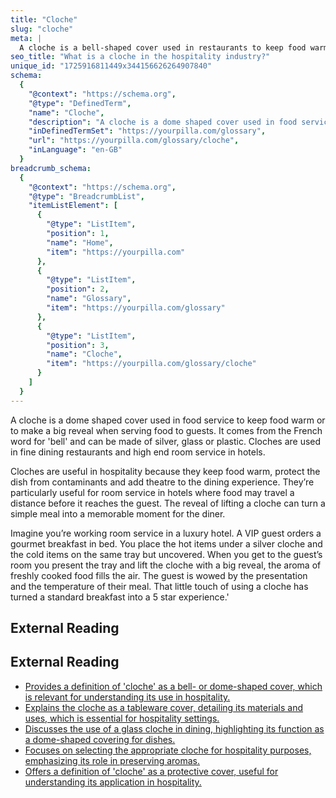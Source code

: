 ```yaml
---
title: "Cloche"
slug: "cloche"
meta: |
  A cloche is a bell-shaped cover used in restaurants to keep food warm and present it elegantly to guests. It enhances the dining experience by maintaining dish temperature.
seo_title: "What is a cloche in the hospitality industry?"
unique_id: "1725916811449x344156626264907840"
schema:
  {
    "@context": "https://schema.org",
    "@type": "DefinedTerm",
    "name": "Cloche",
    "description": "A cloche is a dome shaped cover used in food service to keep food warm or to make a big reveal when serving food to guests. It comes from the French word for 'bell' and can be made of silver, glass or plastic. Cloches are used in fine dining restaurants and high end room service in hotels.",
    "inDefinedTermSet": "https://yourpilla.com/glossary",
    "url": "https://yourpilla.com/glossary/cloche",
    "inLanguage": "en-GB"
  }
breadcrumb_schema:
  {
    "@context": "https://schema.org",
    "@type": "BreadcrumbList",
    "itemListElement": [
      {
        "@type": "ListItem",
        "position": 1,
        "name": "Home",
        "item": "https://yourpilla.com"
      },
      {
        "@type": "ListItem",
        "position": 2,
        "name": "Glossary",
        "item": "https://yourpilla.com/glossary"
      },
      {
        "@type": "ListItem",
        "position": 3,
        "name": "Cloche",
        "item": "https://yourpilla.com/glossary/cloche"
      }
    ]
  }
---
```


A cloche is a dome shaped cover used in food service to keep food warm or to make a big reveal when serving food to guests. It comes from the French word for 'bell' and can be made of silver, glass or plastic. Cloches are used in fine dining restaurants and high end room service in hotels.

Cloches are useful in hospitality because they keep food warm, protect the dish from contaminants and add theatre to the dining experience. They’re particularly useful for room service in hotels where food may travel a distance before it reaches the guest. The reveal of lifting a cloche can turn a simple meal into a memorable moment for the diner.

Imagine you’re working room service in a luxury hotel. A VIP guest orders a gourmet breakfast in bed. You place the hot items under a silver cloche and the cold items on the same tray but uncovered. When you get to the guest’s room you present the tray and lift the cloche with a big reveal, the aroma of freshly cooked food fills the air. The guest is wowed by the presentation and the temperature of their meal. That little touch of using a cloche has turned a standard breakfast into a 5 star experience.'

## External Reading



## External Reading

*   [Provides a definition of 'cloche' as a bell- or dome-shaped cover, which is relevant for understanding its use in hospitality.](https://www.merriam-webster.com/dictionary/cloche)
*   [Explains the cloche as a tableware cover, detailing its materials and uses, which is essential for hospitality settings.](https://en.wikipedia.org/wiki/Cloche_\(tableware\))
*   [Discusses the use of a glass cloche in dining, highlighting its function as a dome-shaped covering for dishes.](https://www.ellementry.com/blogs/news/why-is-glass-cloche-used-for?srsltid=AfmBOopxBU_bfiC8RlPpLIvhgPcbSZev4CjM3KfFwWvkSX2JJqotygyd)
*   [Focuses on selecting the appropriate cloche for hospitality purposes, emphasizing its role in preserving aromas.](https://www.glasscloche.com/en-us/blogs/news/choosing-the-right-hospitality-cloche?srsltid=AfmBOopD96Y-EPLgufiDxMpi-3ujeYuKovNWkMIN9AHe-TsV48pv9vfB)
*   [Offers a definition of 'cloche' as a protective cover, useful for understanding its application in hospitality.](https://www.collinsdictionary.com/us/dictionary/english/cloche)